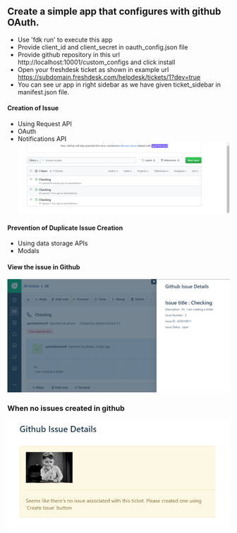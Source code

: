 ## Create a simple app that configures with github OAuth.

- Use 'fdk run' to execute this app
- Provide client_id and client_secret in oauth_config.json file
- Provide github repository in this url http://localhost:10001/custom_configs and click install
- Open your freshdesk ticket as shown in example url https://subdomain.freshdesk.com/helpdesk/tickets/1?dev=true
- You can see ur app in right sidebar as we have given ticket_sidebar in manifest.json file.

#### Creation of Issue

- Using Request API
- OAuth
- Notifications API
![](https://github.com/AyeshaKulsum/freshworksApps/blob/master/pictures/issues.PNG)
#### Prevention of Duplicate Issue Creation

- Using data storage APIs
- Modals

#### View the issue in Github
![](https://github.com/AyeshaKulsum/freshworksApps/blob/master/pictures/view.PNG)

### When no issues created in github
![](https://github.com/AyeshaKulsum/freshworksApps/blob/master/pictures/noissues.PNG)
